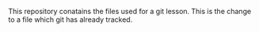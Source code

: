 This repository conatains the files used for a git lesson.
This is the change to a file which git has already tracked.